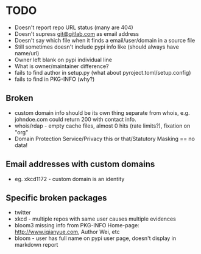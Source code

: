 # TODO

- Doesn't report repo URL status (many are 404)
- Doesn't supress git@gitlab.com as email address
- Doesn't say which file when it finds a email/user/domain in a source file
- Still sometimes doesn't include pypi info like (should always have name/url)
- Owner left blank on pypi individual line
- What is owner/maintainer difference?
- fails to find author in setup.py (what about pyroject.toml/setup.config)
- fails to find in PKG-INFO (why?)

## Broken

- custom domain info should be its own thing separate from whois, e.g. johndoe.com could return 200 with contact info.
- whois/rdap - empty cache files, almost 0 hits (rate limits?), fixation on "org"
- Domain Protection Service/Privacy this or that/Statutory Masking == no data!


## Email addresses with custom domains

- eg. xkcd1172 - custom domain is an identity

## Specific broken packages

- twitter
- xkcd - multiple repos with same user causes multiple evidences
- bloom3 missing info from PKG-INFO  Home-page: http://www.iqianyue.com, Author Wei, etc
- bloom - user has full name on pypi user page, doesn't display in markdown report